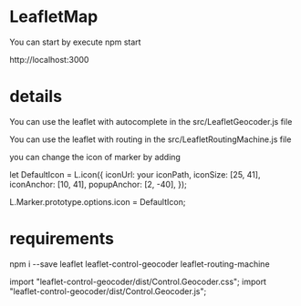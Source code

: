 # LeafletMap

You can start by execute npm start

http://localhost:3000

# details

You can use the leaflet with autocomplete in the src/LeafletGeocoder.js file

You can use the leaflet with routing in the src/LeafletRoutingMachine.js file

you can change the icon of marker by adding

let DefaultIcon = L.icon({
iconUrl: your iconPath,
iconSize: [25, 41],
iconAnchor: [10, 41],
popupAnchor: [2, -40],
});

L.Marker.prototype.options.icon = DefaultIcon;

# requirements

npm i --save leaflet leaflet-control-geocoder leaflet-routing-machine

import "leaflet-control-geocoder/dist/Control.Geocoder.css";
import "leaflet-control-geocoder/dist/Control.Geocoder.js";
